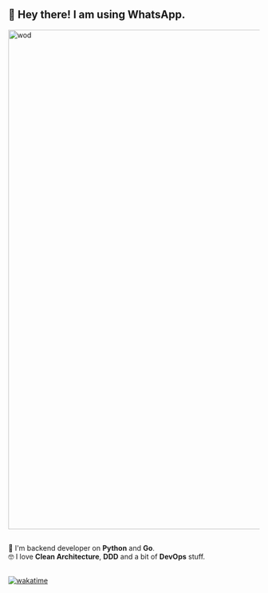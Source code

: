 ## 👋 Hey there! I am using WhatsApp.

<img width="1000" alt="wod" src="https://github.com/user-attachments/assets/d6a74126-d2e3-42a3-8554-605206134024">

##
🗿 I'm backend developer on **Python** and **Go**.\
🤓 I love **Clean Architecture**, **DDD** and a bit of **DevOps** stuff.
##

[![wakatime](https://wakatime.com/badge/user/ec6ee89a-fc66-4005-a645-72a61033d260.svg)](https://wakatime.com/@ec6ee89a-fc66-4005-a645-72a61033d260)
